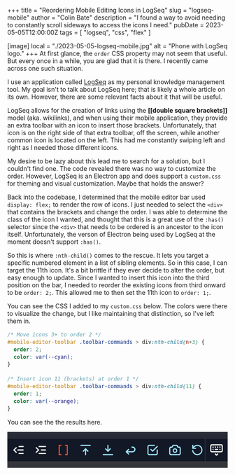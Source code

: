 +++
title = "Reordering Mobile Editing Icons in LogSeq"
slug = "logseq-mobile"
author = "Colin Bate"
description = "I found a way to avoid needing to constantly scroll sideways to access the icons I need."
pubDate = 2023-05-05T12:00:00Z
tags = [ "logseq", "css", "flex" ]

[image]
local = "./2023-05-05-logseq-mobile.jpg"
alt = "Phone with LogSeq logo."
+++
At first glance, the `order` CSS property may not seem that useful. But every once in a while, you are glad that it is there. I recently came across one such situation.

I use an application called [LogSeq][ls] as my personal knowledge management tool. My goal isn't to talk about LogSeq here; that is likely a whole article on its own. However, there are some relevant facts about it that will be useful.

LogSeq allows for the creation of links using the **[&#8203;[double square brackets]&#8203;]** model (aka. wikilinks), and when using their mobile application, they provide an extra toolbar with an icon to insert those brackets. Unfortunately, that icon is on the right side of that extra toolbar, off the screen, while another common icon is located on the left. This had me constantly swiping left and right as I needed those different icons.

My desire to be lazy about this lead me to search for a solution, but I couldn't find one. The code revealed there was no way to customize the order. However, LogSeq is an Electron app and does support a `custom.css` for theming and visual customization. Maybe that holds the answer?

Back into the codebase, I determined that the mobile editor bar used `display: flex;` to render the row of icons. I just needed to select the `<div>` that contains the brackets and change the order. I was able to determine the class of the icon I wanted, and thought that this is a great use of the `:has()` selector since the `<div>` that needs to be ordered is an ancestor to the icon itself. Unfortunately, the verson of Electron being used by LogSeq at the moment doesn't support `:has()`.

So this is where `:nth-child()` comes to the rescue. It lets you target a specific numbered element in a list of sibling elements. So in this case, I can target the 11th icon. It's a bit brittle if they ever decide to alter the order, but easy enough to update. Since I wanted to insert this icon into the third position on the bar, I needed to reorder the existing icons from third onward to be `order: 2;`. This allowed me to then set the 11th icon to `order: 1;`.

You can see the CSS I added to my `custom.css` below. The colors were there to visualize the change, but I like maintaining that distinction, so I've left them in.

```css
/* Move icons 3+ to order 2 */
#mobile-editor-toolbar .toolbar-commands > div:nth-child(n+3) {
  order: 2;
  color: var(--cyan);
}

/* Insert icon 11 (brackets) at order 1 */
#mobile-editor-toolbar .toolbar-commands > div:nth-child(11) {
  order: 1;
  color: var(--orange);
}
```

You can see the the results here.

<div class="as-is">

![screenshot of the logseq mobile bar](./2023-05-05-logseq-mobile-bar.jpg)

</div>

[ls]: https://logseq.com
